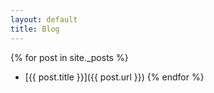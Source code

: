 ```yaml
---
layout: default
title: Blog
---
```


{% for post in site._posts %}
  - [{{ post.title }}]({{ post.url }})
{% endfor %}